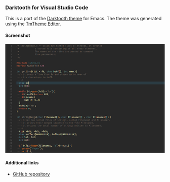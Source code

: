 ### Darktooth for Visual Studio Code

This is a port of the [Darktooth theme](https://github.com/emacsfodder/emacs-theme-darktooth) for Emacs. The theme was
generated using the [TmTheme Editor](https://tmtheme-editor.herokuapp.com).

#### Screenshot
![Preview](https://raw.githubusercontent.com/Poorchop/darktooth-theme-ports/master/vscode-theme-darktooth/Darktooth-vscode.png)

#### Additional links
* [GitHub repository](https://github.com/Poorchop/darktooth-theme-ports/tree/master/vscode-theme-darktooth)
